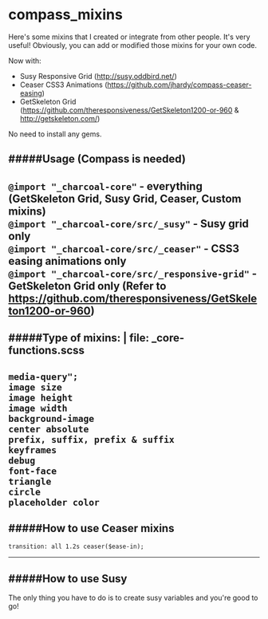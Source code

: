 compass_mixins
==============

Here's some mixins that I created or integrate from other people. It's very useful!
Obviously, you can add or modified those mixins for your own code.    

Now with:    
- Susy Responsive Grid (http://susy.oddbird.net/)    
- Ceaser CSS3 Animations (https://github.com/jhardy/compass-ceaser-easing)    
- GetSkeleton Grid (https://github.com/theresponsiveness/GetSkeleton1200-or-960 & http://getskeleton.com/)    

No need to install any gems.

#####Usage (Compass is needed)
---
`@import "_charcoal-core"` - everything (GetSkeleton Grid, Susy Grid, Ceaser, Custom mixins)    
`@import "_charcoal-core/src/_susy"` - Susy grid only    
`@import "_charcoal-core/src/_ceaser"` - CSS3 easing animations only    
`@import "_charcoal-core/src/_responsive-grid"` - GetSkeleton Grid only (Refer to https://github.com/theresponsiveness/GetSkeleton1200-or-960)
---


#####Type of mixins: | file: _core-functions.scss
---
`media-query";`    
`image size`    
`image height`    
`image width`    
`background-image`    
`center absolute`    
`prefix, suffix, prefix & suffix`    
`keyframes`    
`debug`    
`font-face`    
`triangle`    
`circle`    
`placeholder color`
---

#####How to use Ceaser mixins
---

`transition: all 1.2s ceaser($ease-in);`

---

#####How to use Susy
---

The only thing you have to do is to create susy variables and you're good to go!